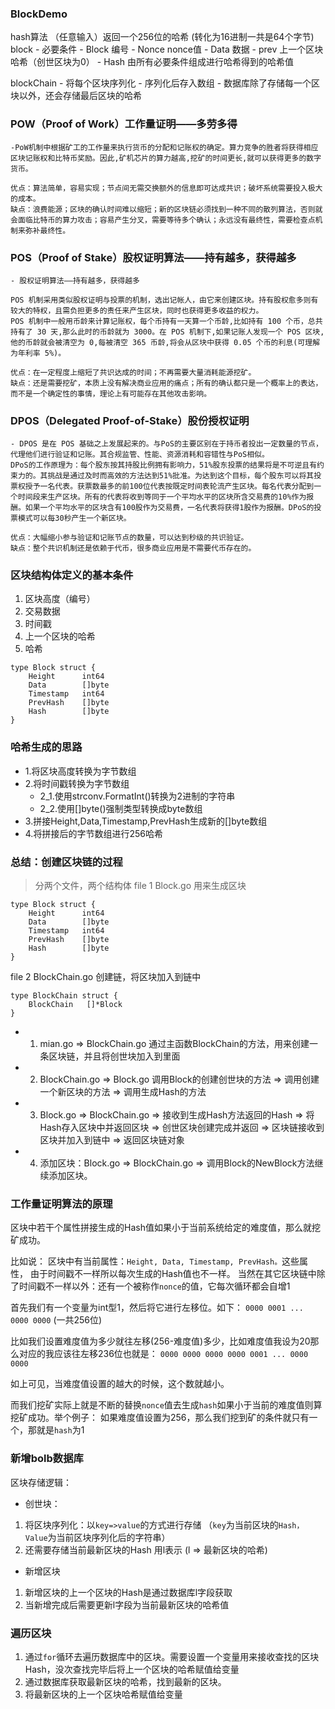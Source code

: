 ### BlockDemo
hash算法 （任意输入）返回一个256位的哈希 (转化为16进制一共是64个字节)
block
    - 必要条件
        - Block 编号
        - Nonce nonce值
        - Data  数据
        - prev  上一个区块哈希（创世区块为0）
        - Hash  由所有必要条件组成进行哈希得到的哈希值

blockChain
    - 将每个区块序列化
    - 序列化后存入数组
    - 数据库除了存储每一个区块以外，还会存储最后区块的哈希


### POW（Proof of Work）工作量证明——多劳多得
    -PoW机制中根据矿工的工作量来执行货币的分配和记账权的确定。算力竞争的胜者将获得相应区块记账权和比特币奖励。因此,矿机芯片的算力越高,挖矿的时间更长,就可以获得更多的数字货币。

    优点：算法简单，容易实现；节点间无需交换额外的信息即可达成共识；破坏系统需要投入极大的成本。
    缺点：浪费能源；区块的确认时间难以缩短；新的区块链必须找到一种不同的散列算法，否则就会面临比特币的算力攻击；容易产生分叉，需要等待多个确认；永远没有最终性，需要检查点机制来弥补最终性。

### POS（Proof of Stake）股权证明算法——持有越多，获得越多
    - 股权证明算法——持有越多，获得越多

    POS 机制采用类似股权证明与投票的机制，选出记帐人，由它来创建区块。持有股权愈多则有较大的特权，且需负担更多的责任来产生区块，同时也获得更多收益的权力。
    POS 机制中一般用币龄来计算记账权，每个币持有一天算一个币龄,比如持有 100 个币，总共持有了 30 天,那么此时的币龄就为 3000。在 POS 机制下,如果记账人发现一个 POS 区块, 他的币龄就会被清空为 0,每被清空 365 币龄,将会从区块中获得 0.05 个币的利息(可理解为年利率 5%)。

    优点：在一定程度上缩短了共识达成的时间；不再需要大量消耗能源挖矿。
    缺点：还是需要挖矿，本质上没有解决商业应用的痛点；所有的确认都只是一个概率上的表达，而不是一个确定性的事情，理论上有可能存在其他攻击影响。

### DPOS（Delegated Proof-of-Stake）股份授权证明
    - DPOS 是在 POS 基础之上发展起来的。与PoS的主要区别在于持币者投出一定数量的节点，代理他们进行验证和记账。其合规监管、性能、资源消耗和容错性与PoS相似。
    DPoS的工作原理为：每个股东按其持股比例拥有影响力，51%股东投票的结果将是不可逆且有约束力的。其挑战是通过及时而高效的方法达到51%批准。为达到这个目标，每个股东可以将其投票权授予一名代表。获票数最多的前100位代表按既定时间表轮流产生区块。每名代表分配到一个时间段来生产区块。所有的代表将收到等同于一个平均水平的区块所含交易费的10%作为报酬。如果一个平均水平的区块含有100股作为交易费，一名代表将获得1股作为报酬。DPoS的投票模式可以每30秒产生一个新区块。

    优点：大幅缩小参与验证和记账节点的数量，可以达到秒级的共识验证。
    缺点：整个共识机制还是依赖于代币，很多商业应用是不需要代币存在的。

### 区块结构体定义的基本条件
1. 区块高度（编号）
2. 交易数据
3. 时间戳
4. 上一个区块的哈希
5. 哈希

```
type Block struct {
    Height      int64
    Data        []byte
    Timestamp   int64
    PrevHash    []byte
    Hash        []byte
}
```

### 哈希生成的思路
- 1.将区块高度转换为字节数组
- 2.将时间戳转换为字节数组
    - 2_1.使用strconv.FormatInt()转换为2进制的字符串
    - 2_2.使用[]byte()强制类型转换成byte数组
- 3.拼接Height,Data,Timestamp,PrevHash生成新的[]byte数组
- 4.将拼接后的字节数组进行256哈希

### 总结：创建区块链的过程

> 分两个文件，两个结构体
file 1 Block.go         用来生成区块
```
type Block struct {
    Height      int64
    Data        []byte
    Timestamp   int64
    PrevHash    []byte
    Hash        []byte
}
```

file 2 BlockChain.go    创建链，将区块加入到链中
```
type BlockChain struct {
    BlockChain   []*Block
}
```

- 1. mian.go => BlockChain.go 通过主函数BlockChain的方法，用来创建一条区块链，并且将创世块加入到里面

- 2. BlockChain.go => Block.go 调用Block的创建创世块的方法 =>  调用创建一个新区块的方法 => 调用生成Hash的方法

- 3. Block.go => BlockChain.go => 接收到生成Hash方法返回的Hash => 将Hash存入区块中并返回区块 => 创世区块创建完成并返回 => 区块链接收到区块并加入到链中  => 返回区块链对象

- 4. 添加区块：Block.go => BlockChain.go => 调用Block的NewBlock方法继续添加区块。


### 工作量证明算法的原理

区块中若干个属性拼接生成的Hash值如果小于当前系统给定的难度值，那么就挖矿成功。

比如说：
    区块中有当前属性：`Height, Data, Timestamp, PrevHash。`这些属性，
    由于时间戳不一样所以每次生成的Hash值也不一样。
    当然在其它区块链中除了时间戳不一样以外：还有一个被称作`nonce`的值，它每次循环都会自增1

首先我们有一个变量为int型1，然后将它进行左移位。如下：
`0000 0001 ... 0000 0000` (一共256位)

比如我们设置难度值为多少就往左移(256-难度值)多少，比如难度值我设为20那么对应的我应该往左移236位也就是：
`0000 0000 0000 0000 0001 ... 0000 0000`

如上可见，当难度值设置的越大的时候，这个数就越小。

而我们挖矿实际上就是不断的替换`nonce`值去生成`hash`如果小于当前的难度值则算挖矿成功。举个例子：
如果难度值设置为256，那么我们挖到矿的条件就只有一个，那就是`hash`为1


### 新增bolb数据库
区块存储逻辑：
- 创世块：
1. 将区块序列化：以`key=>value`的方式进行存储 （`key`为当前区块的`Hash，Value`为当前区块序列化后的字符串）
2. 还需要存储当前最新区块的Hash 用l表示 (l => 最新区块的哈希)

- 新增区块
1. 新增区块的上一个区块的Hash是通过数据库l字段获取
2. 当新增完成后需要更新l字段为当前最新区块的哈希值

### 遍历区块
1. 通过`for`循环去遍历数据库中的区块。需要设置一个变量用来接收查找的区块Hash，没次查找完毕后将上一个区块的哈希赋值给变量
2. 通过数据库获取最新区块的哈希，找到最新的区块。
3. 将最新区块的上一个区块哈希赋值给变量




